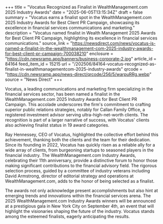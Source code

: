 +++
title = "Vocatus Recognized as Finalist in WealthManagement.com 2025 Industry Awards"
date = "2025-06-05T13:15:34Z"
draft = false
summary = "Vocatus earns a finalist spot in the WealthManagement.com 2025 Industry Awards for Best Client PR Campaign, showcasing its excellence in financial services communications and marketing."
description = "Vocatus named finalist in Wealth Management 2025 Awards for Best Client PR Campaign, highlighting its excellence in financial services communications."
source_link = "https://newsdirect.com/news/vocatus-is-named-a-finalist-in-the-wealthmanagement-com-2025-industry-awards-for-best-client-pr-campaign-700038210"
enclosure = "https://cdn.newsramp.app/banners/business-corporate-2.jpg"
article_id = 84164
feed_item_id = 15215
url = "/202506/84164-vocatus-recognized-as-finalist-in-wealthmanagementcom-2025-industry-awards"
qrcode = "https://cdn.newsramp.app/news-direct/qrcode/256/5/warpuRRg.webp"
source = "News Direct"
+++

<p>Vocatus, a leading communications and marketing firm specializing in the financial services sector, has been named a finalist in the WealthManagement.com 2025 Industry Awards for Best Client PR Campaign. This accolade underscores the firm's commitment to crafting superior public relations strategies, notably for Callan Family Office, a registered investment advisor serving ultra-high-net-worth clients. The recognition is part of a larger narrative of success, with Vocatus' clients also achieving finalist status in 19 award categories.</p><p>Ray Hennessey, CEO of Vocatus, highlighted the collective effort behind this achievement, thanking both the clients and the team for their dedication. Since its founding in 2022, Vocatus has quickly risen as a reliable ally for a wide array of clients, from burgeoning startups to seasoned players in the financial industry. The WealthManagement.com Industry Awards, celebrating their 11th anniversary, provide a distinctive forum to honor those making significant contributions to the financial advisory field. The rigorous selection process, guided by a committee of industry veterans including David Armstrong, director of editorial strategy and operations at WealthManagement.com, adds to the honor of being selected as a finalist.</p><p>The awards not only acknowledge present accomplishments but also hint at emerging trends and innovations within the financial services arena. The 2025 WealthManagement.com Industry Awards winners will be announced at a prestigious gala in New York City on September 4th, an event that will highlight the visionaries shaping the future of the industry. Vocatus stands among the esteemed finalists, eagerly anticipating the results.</p>